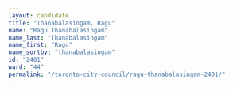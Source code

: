 ```yaml
---
layout: candidate
title: "Thanabalasingam, Ragu"
name: "Ragu Thanabalasingam"
name_last: "Thanabalasingam"
name_first: "Ragu"
name_sortby: "thanabalasingam"
id: "2401"
ward: "44"
permalink: "/toronto-city-council/ragu-thanabalasingam-2401/"
---
```

